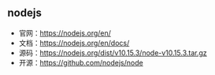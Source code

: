 ## nodejs

- 官网：<https://nodejs.org/en/>
- 文档：<https://nodejs.org/en/docs/>
- 源码：<https://nodejs.org/dist/v10.15.3/node-v10.15.3.tar.gz>
- 开源：<https://github.com/nodejs/node>
